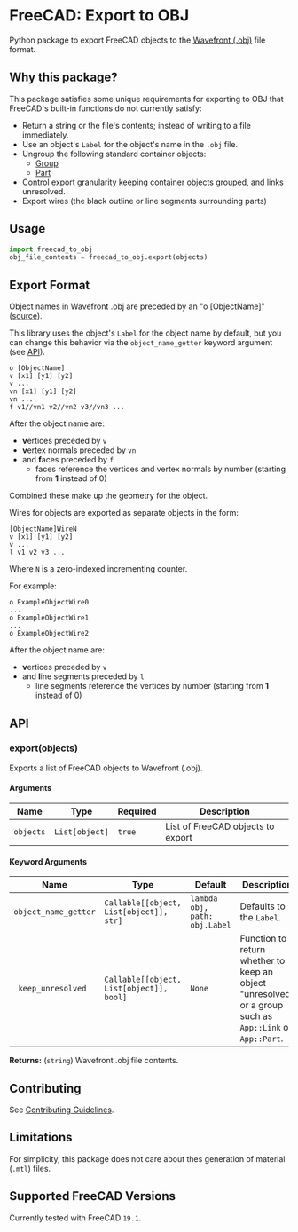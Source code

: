 # FreeCAD: Export to OBJ
Python package to export FreeCAD objects to the [Wavefront (.obj)](https://en.wikipedia.org/wiki/Wavefront_.obj_file) file format.

## Why this package?
This package satisfies some unique requirements for exporting to OBJ that FreeCAD's built-in functions do not currently satisfy:

* Return a string or the file's contents; instead of writing to a file immediately.
* Use an object's `Label` for the object's name in the `.obj` file.
* Ungroup the following standard container objects:
  * [Group](https://wiki.freecadweb.org/Std_Group)
  * [Part](https://wiki.freecadweb.org/Std_Part)
* Control export granularity keeping container objects grouped, and links unresolved.
* Export wires (the black outline or line segments surrounding parts)

## Usage

```python
import freecad_to_obj
obj_file_contents = freecad_to_obj.export(objects)
```

## Export Format
Object names in Wavefront .obj are preceded by an "o [ObjectName]" ([source](https://en.wikipedia.org/wiki/Wavefront_.obj_file#Reference_materials)).

This library uses the object's `Label` for the object name by default, but you can change this behavior via the `object_name_getter` keyword argument (see [API](#api)).

    o [ObjectName]
    v [x1] [y1] [y2]
    v ...
    vn [x1] [y1] [y2]
    vn ...
    f v1//vn1 v2//vn2 v3//vn3 ...

After the object name are:

* **v**ertices preceded by `v`
* **v**ertex normals preceded by `vn`
* and **f**aces preceded by `f`
  * faces reference the vertices and vertex normals by number (starting from **1** instead of 0)

Combined these make up the geometry for the object.

Wires for objects are exported as separate objects in the form:

    [ObjectName]WireN
    v [x1] [y1] [y2]
    v ...
    l v1 v2 v3 ...

Where `N` is a zero-indexed incrementing counter.

For example:

    o ExampleObjectWire0
    ...
    o ExampleObjectWire1
    ...
    o ExampleObjectWire2

After the object name are:

* **v**ertices preceded by `v`
* and **l**ine segments preceded by `l`
  * line segments reference the vertices by number (starting from **1** instead of 0)

## API

### export(objects)

Exports a list of FreeCAD objects to Wavefront (.obj).

#### Arguments

|Name|Type|Required|Description|
|----|----|--------|-----------|
|`objects`|`List[object]`|`true`|List of FreeCAD objects to export|

#### Keyword Arguments

|Name|Type|Default|Description|
|----|----|--------|-----------|
|`object_name_getter`|`Callable[[object, List[object]], str]`|`lambda obj, path: obj.Label`|Defaults to the `Label`.|Function to return the name of the object used in export.|
|` keep_unresolved`|`Callable[[object, List[object]], bool]`|`None`|Function to return whether to keep an object "unresolved" or a group such as `App::Link` or `App::Part`.|

**Returns:** (`string`) Wavefront .obj file contents.

## Contributing
See [Contributing Guidelines](./CONTRIBUTING.md).

## Limitations
For simplicity, this package does not care about thes generation of material (`.mtl`) files.

## Supported FreeCAD Versions
Currently tested with FreeCAD `19.1`.
